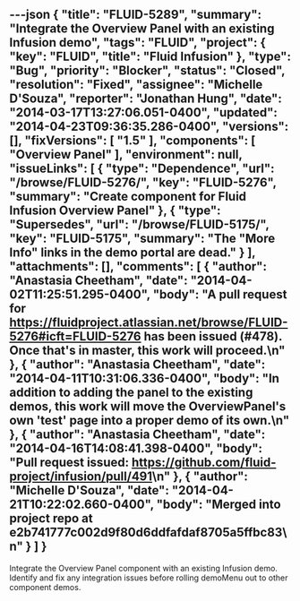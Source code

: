 ---json
{
  "title": "FLUID-5289",
  "summary": "Integrate the Overview Panel with an existing Infusion demo",
  "tags": "FLUID",
  "project": {
    "key": "FLUID",
    "title": "Fluid Infusion"
  },
  "type": "Bug",
  "priority": "Blocker",
  "status": "Closed",
  "resolution": "Fixed",
  "assignee": "Michelle D'Souza",
  "reporter": "Jonathan Hung",
  "date": "2014-03-17T13:27:06.051-0400",
  "updated": "2014-04-23T09:36:35.286-0400",
  "versions": [],
  "fixVersions": [
    "1.5"
  ],
  "components": [
    "Overview Panel"
  ],
  "environment": null,
  "issueLinks": [
    {
      "type": "Dependence",
      "url": "/browse/FLUID-5276/",
      "key": "FLUID-5276",
      "summary": "Create component for Fluid Infusion Overview Panel"
    },
    {
      "type": "Supersedes",
      "url": "/browse/FLUID-5175/",
      "key": "FLUID-5175",
      "summary": "The \"More Info\" links in the demo portal are dead."
    }
  ],
  "attachments": [],
  "comments": [
    {
      "author": "Anastasia Cheetham",
      "date": "2014-04-02T11:25:51.295-0400",
      "body": "A pull request for <https://fluidproject.atlassian.net/browse/FLUID-5276#icft=FLUID-5276> has been issued (#478). Once that's in master, this work will proceed.\n"
    },
    {
      "author": "Anastasia Cheetham",
      "date": "2014-04-11T10:31:06.336-0400",
      "body": "In addition to adding the panel to the existing demos, this work will move the OverviewPanel's own 'test' page into a proper demo of its own.\n"
    },
    {
      "author": "Anastasia Cheetham",
      "date": "2014-04-16T14:08:41.398-0400",
      "body": "Pull request issued: <https://github.com/fluid-project/infusion/pull/491>\n"
    },
    {
      "author": "Michelle D'Souza",
      "date": "2014-04-21T10:22:02.660-0400",
      "body": "Merged into project repo at e2b741777c002d9f80d6ddfafdaf8705a5ffbc83\n"
    }
  ]
}
---
Integrate the Overview Panel component with an existing Infusion demo. Identify and fix any integration issues before rolling demoMenu out to other component demos.

        